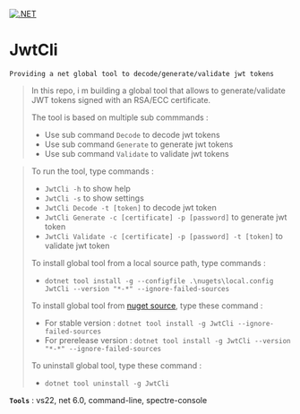 [![.NET](https://github.com/aimenux/JwtCli/actions/workflows/ci.yml/badge.svg?branch=main)](https://github.com/aimenux/JwtCli/actions/workflows/ci.yml)

# JwtCli
```
Providing a net global tool to decode/generate/validate jwt tokens
```

> In this repo, i m building a global tool that allows to generate/validate JWT tokens signed with an RSA/ECC certificate.
>
> The tool is based on multiple sub commmands :
> - Use sub command `Decode` to decode jwt tokens
> - Use sub command `Generate` to generate jwt tokens
> - Use sub command `Validate` to validate jwt tokens

>
> To run the tool, type commands :
> - `JwtCli -h` to show help
> - `JwtCli -s` to show settings
> - `JwtCli Decode -t [token]` to decode jwt token
> - `JwtCli Generate -c [certificate] -p [password]` to generate jwt token
> - `JwtCli Validate -c [certificate] -p [password] -t [token]` to validate jwt token
>
>
> To install global tool from a local source path, type commands :
> - `dotnet tool install -g --configfile .\nugets\local.config JwtCli --version "*-*" --ignore-failed-sources`
>
> To install global tool from [nuget source](https://www.nuget.org/packages/JwtCli), type these command :
> - For stable version : `dotnet tool install -g JwtCli --ignore-failed-sources`
> - For prerelease version : `dotnet tool install -g JwtCli --version "*-*" --ignore-failed-sources`
>
> To uninstall global tool, type these command :
> - `dotnet tool uninstall -g JwtCli`
>
>

**`Tools`** : vs22, net 6.0, command-line, spectre-console
